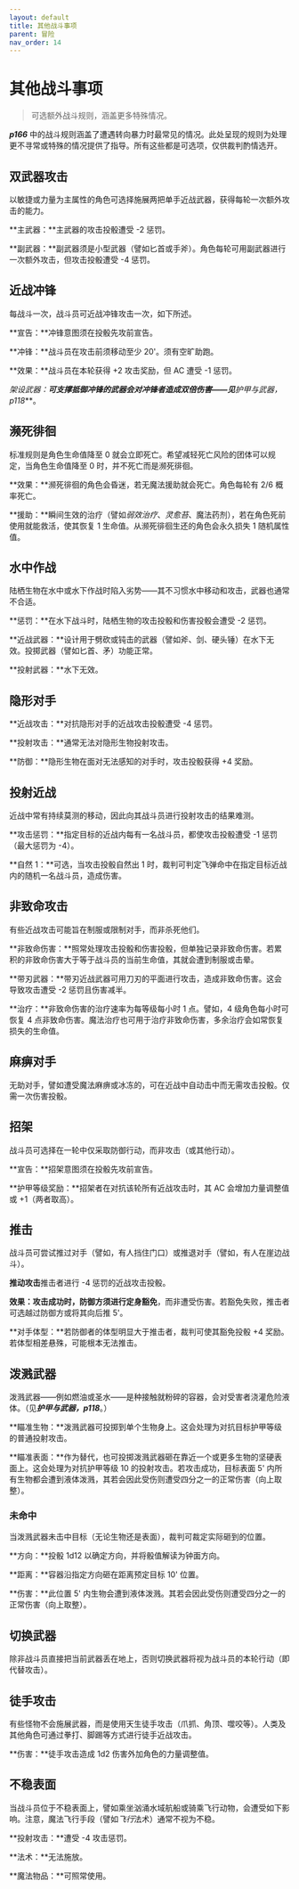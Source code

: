```yaml
---
layout: default
title: 其他战斗事项
parent: 冒险
nav_order: 14
---
```


# 其他战斗事项

> 可选额外战斗规则，涵盖更多特殊情况。

***p166*** 中的战斗规则涵盖了遭遇转向暴力时最常见的情况。此处呈现的规则为处理更不寻常或特殊的情况提供了指导。所有这些都是可选项，仅供裁判酌情选开。

## 双武器攻击

以敏捷或力量为主属性的角色可选择施展两把单手近战武器，获得每轮一次额外攻击的能力。

**主武器：**主武器的攻击投骰遭受 -2 惩罚。

**副武器：**副武器须是小型武器（譬如匕首或手斧）。角色每轮可用副武器进行一次额外攻击，但攻击投骰遭受 -4 惩罚。

## 近战冲锋

每战斗一次，战斗员可近战冲锋攻击一次，如下所述。

**宣告：**冲锋意图须在投骰先攻前宣告。

**冲锋：**战斗员在攻击前须移动至少 20'。须有空旷助跑。

**效果：**战斗员在本轮获得 +2 攻击奖励，但 AC 遭受 -1 惩罚。

**架设武器：**可支撑抵御冲锋的武器会对冲锋者造成双倍伤害——见***护甲与武器，p118***。

## 濒死徘徊

标准规则是角色生命值降至 0 就会立即死亡。希望减轻死亡风险的团体可以规定，当角色生命值降至 0 时，并不死亡而是濒死徘徊。

**效果：**濒死徘徊的角色会昏迷，若无魔法援助就会死亡。角色每轮有 2/6 概率死亡。

**援助：**瞬间生效的治疗（譬如*弱效治疗*、*灵愈苔*、魔法药剂），若在角色死前使用就能救活，使其恢复 1 生命值。从濒死徘徊生还的角色会永久损失 1 随机属性值。

## 水中作战

陆栖生物在水中或水下作战时陷入劣势——其不习惯水中移动和攻击，武器也通常不合适。

**惩罚：**在水下战斗时，陆栖生物的攻击投骰和伤害投骰会遭受 -2 惩罚。

**近战武器：**设计用于劈砍或钝击的武器（譬如斧、剑、硬头锤）在水下无效。投掷武器（譬如匕首、矛）功能正常。

**投射武器：**水下无效。

## 隐形对手

**近战攻击：**对抗隐形对手的近战攻击投骰遭受 -4 惩罚。

**投射攻击：**通常无法对隐形生物投射攻击。

**防御：**隐形生物在面对无法感知的对手时，攻击投骰获得 +4 奖励。

## 投射近战

近战中常有持续莫测的移动，因此向其战斗员进行投射攻击的结果难测。

**攻击惩罚：**指定目标的近战内每有一名战斗员，都使攻击投骰遭受 -1 惩罚（最大惩罚为 -4）。

**自然 1：**可选，当攻击投骰自然出 1 时，裁判可判定飞弹命中在指定目标近战内的随机一名战斗员，造成伤害。

## 非致命攻击

有些近战攻击可能旨在制服或限制对手，而非杀死他们。

**非致命伤害：**照常处理攻击投骰和伤害投骰，但单独记录非致命伤害。若累积的非致命伤害大于等于战斗员的当前生命值，其就会遭到制服或击晕。

**带刃武器：**带刃近战武器可用刀刃的平面进行攻击，造成非致命伤害。这会导致攻击遭受 -2 惩罚且伤害减半。

**治疗：**非致命伤害的治疗速率为每等级每小时 1 点。譬如，4 级角色每小时可恢复 4 点非致命伤害。魔法治疗也可用于治疗非致命伤害，多余治疗会如常恢复损失的生命值。

## 麻痹对手

无助对手，譬如遭受魔法麻痹或冰冻的，可在近战中自动击中而无需攻击投骰。仅需一次伤害投骰。

## 招架

战斗员可选择在一轮中仅采取防御行动，而非攻击（或其他行动）。

**宣告：**招架意图须在投骰先攻前宣告。

**护甲等级奖励：**招架者在对抗该轮所有近战攻击时，其 AC 会增加力量调整值或 +1（两者取高）。

## 推击

战斗员可尝试推过对手（譬如，有人挡住门口）或推退对手（譬如，有人在崖边战斗）。

**推动攻击**推击者进行 -4 惩罚的近战攻击投骰。

**效果：**攻击成功时，防御方须进行**定身豁免**，而非遭受伤害。若豁免失败，推击者可选越过防御方或将其向后推 5'。

**对手体型：**若防御者的体型明显大于推击者，裁判可使其豁免投骰 +4 奖励。若体型相差悬殊，可能根本无法推击。

## 泼溅武器

泼溅武器——例如燃油或圣水——是种接触就粉碎的容器，会对受害者浇灌危险液体。（见***护甲与武器，p118***。）

**瞄准生物：**泼溅武器可投掷到单个生物身上。这会处理为对抗目标护甲等级的普通投射攻击。

**瞄准表面：**作为替代，也可投掷泼溅武器砸在靠近一个或更多生物的坚硬表面上。这会处理为对抗护甲等级 10 的投射攻击。若攻击成功，目标表面 5' 内所有生物都会遭到液体泼溅，其若会因此受伤则遭受四分之一的正常伤害（向上取整）。

### 未命中

当泼溅武器未击中目标（无论生物还是表面），裁判可裁定实际砸到的位置。

**方向：**投骰 1d12 以确定方向，并将骰值解读为钟面方向。

**距离：**容器沿指定方向砸在距离预定目标 10' 位置。

**伤害：**此位置 5' 内生物会遭到液体泼溅。其若会因此受伤则遭受四分之一的正常伤害（向上取整）。

## 切换武器

除非战斗员直接把当前武器丢在地上，否则切换武器将视为战斗员的本轮行动（即代替攻击）。

## 徒手攻击

有些怪物不会施展武器，而是使用天生徒手攻击（爪抓、角顶、噬咬等）。人类及其他角色可通过拳打、脚踢等方式进行徒手近战攻击。

**伤害：**徒手攻击造成 1d2 伤害外加角色的力量调整值。

## 不稳表面

当战斗员位于不稳表面上，譬如乘坐汹涌水域航船或骑乘飞行动物，会遭受如下影响。注意，魔法飞行手段（譬如*飞行*法术）通常不视为不稳。

**投射攻击：**遭受 -4 攻击惩罚。

**法术：**无法施放。

**魔法物品：**可照常使用。
